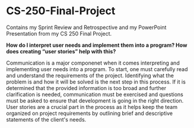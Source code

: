 # CS-250-Final-Project
Contains my Sprint Review and Retrospective and my PowerPoint Presentation from my CS 250 Final Project.

**How do I interpret user needs and implement them into a program? How does creating “user stories” help with this?**

Communication is a major componenet when it comes interpreting and implementing user needs into a program. To start, one must
carefully read and understand the requirements of the project. Identifying what the problem is and how it will be solved is the
next step in this process. If it is determined that the provided information is too broad and further clarification is needed, 
communication must be exercised and questions must be asked to ensure that development is going in the right direction.
User stories are a crucial part in the process as it helps keep the team organized on project requirements by outlining 
brief and descriptive statements of the client's needs.
